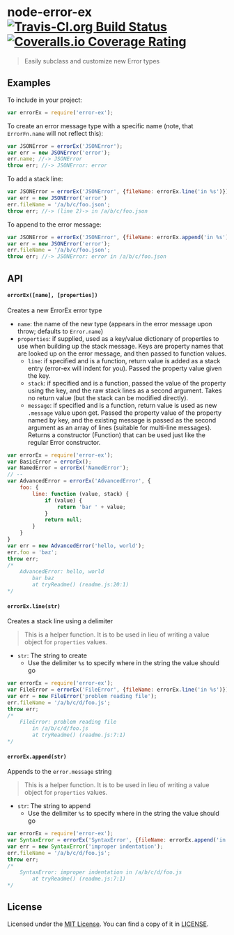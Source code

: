 # node-error-ex [![Travis-CI.org Build Status](https://img.shields.io/travis/Qix-/node-error-ex.svg?style=flat-square)](https://travis-ci.org/Qix-/node-error-ex) [![Coveralls.io Coverage Rating](https://img.shields.io/coveralls/Qix-/node-error-ex.svg?style=flat-square)](https://coveralls.io/r/Qix-/node-error-ex)
> Easily subclass and customize new Error types
## Examples
To include in your project:
```javascript
var errorEx = require('error-ex');
```
To create an error message type with a specific name (note, that `ErrorFn.name`
will not reflect this):
```javascript
var JSONError = errorEx('JSONError');
var err = new JSONError('error');
err.name; //-> JSONError
throw err; //-> JSONError: error
```
To add a stack line:
```javascript
var JSONError = errorEx('JSONError', {fileName: errorEx.line('in %s')});
var err = new JSONError('error')
err.fileName = '/a/b/c/foo.json';
throw err; //-> (line 2)-> in /a/b/c/foo.json
```
To append to the error message:
```javascript
var JSONError = errorEx('JSONError', {fileName: errorEx.append('in %s')});
var err = new JSONError('error');
err.fileName = '/a/b/c/foo.json';
throw err; //-> JSONError: error in /a/b/c/foo.json
```
## API
#### `errorEx([name], [properties])`
Creates a new ErrorEx error type
- `name`: the name of the new type (appears in the error message upon throw;
  defaults to `Error.name`)
- `properties`: if supplied, used as a key/value dictionary of properties to
  use when building up the stack message. Keys are property names that are
  looked up on the error message, and then passed to function values.
	- `line`: if specified and is a function, return value is added as a stack
    entry (error-ex will indent for you). Passed the property value given
    the key.
  - `stack`: if specified and is a function, passed the value of the property
    using the key, and the raw stack lines as a second argument. Takes no
    return value (but the stack can be modified directly).
  - `message`: if specified and is a function, return value is used as new
    `.message` value upon get. Passed the property value of the property named
    by key, and the existing message is passed as the second argument as an
    array of lines (suitable for multi-line messages).
Returns a constructor (Function) that can be used just like the regular Error
constructor.
```javascript
var errorEx = require('error-ex');
var BasicError = errorEx();
var NamedError = errorEx('NamedError');
// --
var AdvancedError = errorEx('AdvancedError', {
	foo: {
		line: function (value, stack) {
			if (value) {
				return 'bar ' + value;
			}
			return null;
		}
	}
}
var err = new AdvancedError('hello, world');
err.foo = 'baz';
throw err;
/*
	AdvancedError: hello, world
	    bar baz
	    at tryReadme() (readme.js:20:1)
*/
```
#### `errorEx.line(str)`
Creates a stack line using a delimiter
> This is a helper function. It is to be used in lieu of writing a value object
> for `properties` values.
- `str`: The string to create
  - Use the delimiter `%s` to specify where in the string the value should go
```javascript
var errorEx = require('error-ex');
var FileError = errorEx('FileError', {fileName: errorEx.line('in %s')});
var err = new FileError('problem reading file');
err.fileName = '/a/b/c/d/foo.js';
throw err;
/*
	FileError: problem reading file
	    in /a/b/c/d/foo.js
	    at tryReadme() (readme.js:7:1)
*/
```
#### `errorEx.append(str)`
Appends to the `error.message` string
> This is a helper function. It is to be used in lieu of writing a value object
> for `properties` values.
- `str`: The string to append
  - Use the delimiter `%s` to specify where in the string the value should go
```javascript
var errorEx = require('error-ex');
var SyntaxError = errorEx('SyntaxError', {fileName: errorEx.append('in %s')});
var err = new SyntaxError('improper indentation');
err.fileName = '/a/b/c/d/foo.js';
throw err;
/*
	SyntaxError: improper indentation in /a/b/c/d/foo.js
	    at tryReadme() (readme.js:7:1)
*/
```
## License
Licensed under the [MIT License](http://opensource.org/licenses/MIT).
You can find a copy of it in [LICENSE](LICENSE).
